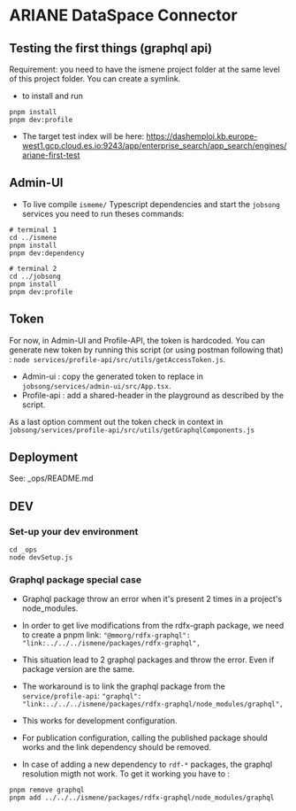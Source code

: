 # ARIANE DataSpace Connector

## Testing the first things (graphql api)

Requirement: you need to have the ismene project folder at the same level of this project folder. You can create a symlink. 

* to install and run 
```
pnpm install
pnpm dev:profile
```

* The target test index will be here: https://dashemploi.kb.europe-west1.gcp.cloud.es.io:9243/app/enterprise_search/app_search/engines/ariane-first-test





## Admin-UI

- To live compile `ismeme/` Typescript dependencies and start the `jobsong` services you need to run theses commands:

```
# terminal 1
cd ../ismene
pnpm install
pnpm dev:dependency

# terminal 2
cd ../jobsong
pnpm install
pnpm dev:profile
```

## Token

For now, in Admin-UI and Profile-API, the token is hardcoded.
You can generate new token by running this script (or using postman following that) :
`node services/profile-api/src/utils/getAccessToken.js`.

- Admin-ui : copy the generated token to replace in `jobsong/services/admin-ui/src/App.tsx`.
- Profile-api : add a shared-header in the playground as described by the script.

As a last option comment out the token check in context in `jobsong/services/profile-api/src/utils/getGraphqlComponents.js`

## Deployment

See: \_ops/README.md

## DEV

### Set-up your dev environment

```
cd _ops
node devSetup.js
```

### Graphql package special case

- Graphql package throw an error when it's present 2 times in a project's node_modules.
- In order to get live modifications from the rdfx-graph package, we need to create a pnpm link: `"@mmorg/rdfx-graphql": "link:../../../ismene/packages/rdfx-graphql",`
- This situation lead to 2 graphql packages and throw the error. Even if package version are the same.
- The workaround is to link the graphql package from the `service/profile-api`: `"graphql": "link:../../../ismene/packages/rdfx-graphql/node_modules/graphql",`

- This works for development configuration.

- For publication configuration, calling the published package should works and the link dependency should be removed.

- In case of adding a new dependency to `rdf-*` packages, the graphql resolution migth not work. To get it working you have to :

```
pnpm remove graphql
pnpm add ../../../ismene/packages/rdfx-graphql/node_modules/graphql
```
